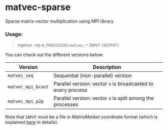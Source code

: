# matvec-sparse
Sparse matrix-vector multiplication using MPI library

### Usage:
> mpirun -np `N_PROCCESSES` `matvec_*` `INPUT` `[OUTPUT]`

You can check out the different versions below:

Version             | Description
--------------------|------------
`matvec_seq`        | Sequential (non-parallel) version
`matvec_mpi_bcast`  | Parallel version: vector `x` is broadcasted to every process
`matvec_mpi_p2p`    | Parallel version: vector `x` is split among the processes

Note that `INPUT` must be a file in *MatrixMarket* coordinate format (which is explained [here](http://math.nist.gov/MatrixMarket/formats.html#coord) in details).
